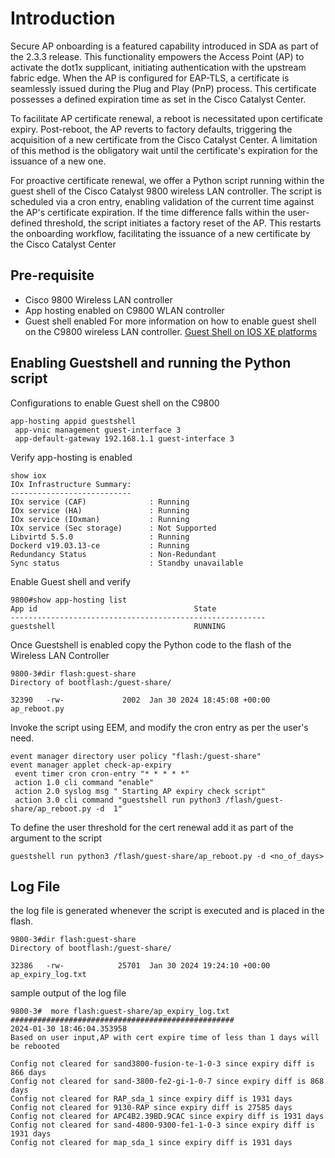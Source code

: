 # Introduction
Secure AP onboarding is a featured capability introduced in SDA as part of the 2.3.3 release. This functionality empowers the Access Point (AP) to activate the dot1x supplicant, initiating authentication with the upstream fabric edge. When the AP is configured for EAP-TLS, a certificate is seamlessly issued during the Plug and Play (PnP) process. This certificate possesses a defined expiration time as set in the Cisco Catalyst Center.

To facilitate AP certificate renewal, a reboot is necessitated upon certificate expiry. Post-reboot, the AP reverts to factory defaults, triggering the acquisition of a new certificate from the Cisco Catalyst Center. A limitation of this method is the obligatory wait until the certificate's expiration for the issuance of a new one.

For proactive certificate renewal, we offer a Python script running within the guest shell of the Cisco Catalyst 9800 wireless LAN controller. The script is scheduled via a cron entry, enabling validation of the current time against the AP's certificate expiration. If the time difference falls within the user-defined threshold, the script initiates a factory reset of the AP. This restarts the onboarding workflow, facilitating the issuance of a new certificate by the Cisco Catalyst Center


## Pre-requisite
  - Cisco 9800 Wireless LAN controller
  - App hosting enabled on C9800 WLAN controller
  - Guest shell enabled 
For more information on how to enable guest shell on the C9800 wireless LAN controller.
[Guest Shell on IOS XE platforms](https://www.cisco.com/c/en/us/td/docs/ios-xml/ios/prog/configuration/173/b_173_programmability_cg/guest_shell.html)

## Enabling Guestshell and running the Python script

Configurations to enable Guest shell on the C9800

```
app-hosting appid guestshell
 app-vnic management guest-interface 3
 app-default-gateway 192.168.1.1 guest-interface 3
```
Verify app-hosting is enabled
```
show iox
IOx Infrastructure Summary:
---------------------------
IOx service (CAF)              : Running
IOx service (HA)               : Running
IOx service (IOxman)           : Running
IOx service (Sec storage)      : Not Supported
Libvirtd 5.5.0                 : Running
Dockerd v19.03.13-ce           : Running
Redundancy Status              : Non-Redundant
Sync status                    : Standby unavailable
```

Enable Guest shell and verify
```
9800#show app-hosting list
App id                                   State
---------------------------------------------------------
guestshell                               RUNNING
```
Once Guestshell is enabled copy the Python code to the flash of the Wireless LAN Controller
```
9800-3#dir flash:guest-share
Directory of bootflash:/guest-share/

32390   -rw-             2002  Jan 30 2024 18:45:08 +00:00  ap_reboot.py
```
Invoke the script using EEM, and modify the cron entry as per the user's need.
```
event manager directory user policy "flash:/guest-share"
event manager applet check-ap-expiry
 event timer cron cron-entry "* * * * *"
 action 1.0 cli command "enable"
 action 2.0 syslog msg " Starting AP expiry check script"
 action 3.0 cli command "guestshell run python3 /flash/guest-share/ap_reboot.py -d  1"
```
To define the user threshold for the cert renewal add it as part of the argument to the script
```
guestshell run python3 /flash/guest-share/ap_reboot.py -d <no_of_days>
```

## Log File

the log file is generated whenever the script is executed and is placed in the flash.
```
9800-3#dir flash:guest-share
Directory of bootflash:/guest-share/

32386   -rw-            25701  Jan 30 2024 19:24:10 +00:00  ap_expiry_log.txt
```
sample output of the log file

```
9800-3#  more flash:guest-share/ap_expiry_log.txt
##################################################
2024-01-30 18:46:04.353958
Based on user input,AP with cert expire time of less than 1 days will be rebooted

Config not cleared for sand3800-fusion-te-1-0-3 since expiry diff is 866 days
Config not cleared for sand-3800-fe2-gi-1-0-7 since expiry diff is 868 days
Config not cleared for RAP_sda_1 since expiry diff is 1931 days
Config not cleared for 9130-RAP since expiry diff is 27585 days
Config not cleared for APC4B2.39BD.9CAC since expiry diff is 1931 days
Config not cleared for sand-4800-9300-fe1-1-0-3 since expiry diff is 1931 days
Config not cleared for map_sda_1 since expiry diff is 1931 days
```

